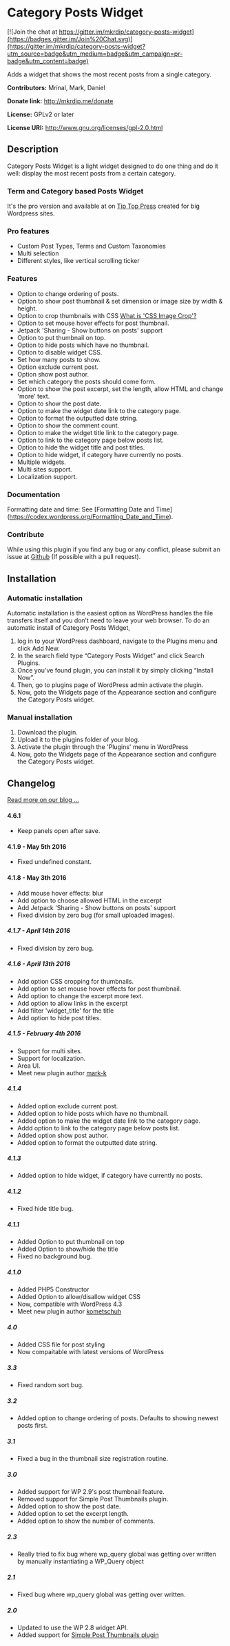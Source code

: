 Category Posts Widget
=====================

[![Join the chat at https://gitter.im/mkrdip/category-posts-widget](https://badges.gitter.im/Join%20Chat.svg)](https://gitter.im/mkrdip/category-posts-widget?utm_source=badge&utm_medium=badge&utm_campaign=pr-badge&utm_content=badge)

Adds a widget that shows the most recent posts from a single category.

**Contributors:** Mrinal, Mark, Daniel
  
**Donate link:** http://mkrdip.me/donate
  
**License:** GPLv2 or later 
  
**License URI:** http://www.gnu.org/licenses/gpl-2.0.html


## Description
Category Posts Widget is a light widget designed to do one thing and do it well: display the most recent posts from a certain category.

### Term and Category based Posts Widget
It's the pro version and available at on <a target="_blank" href="http://tiptoppress.com/">Tip Top Press</a> created for big Wordpress sites.

### Pro features
* Custom Post Types, Terms and Custom Taxonomies
* Multi selection
* Different styles, like vertical scrolling ticker

### Features
* Option to change ordering of posts.
* Option to show post thumbnail & set dimension or image size by width & height.
* Option to crop thumbnails with CSS <a target="_blank" href="http://tiptoppress.com/css-image-crop/">What is 'CSS Image Crop'?</a>
* Option to set mouse hover effects for post thumbnail.
* Jetpack 'Sharing - Show buttons on posts' support
* Option to put thumbnail on top.
* Option to hide posts which have no thumbnail.
* Option to disable widget CSS.
* Set how many posts to show.
* Option exclude current post.
* Option show post author.
* Set which category the posts should come form.
* Option to show the post excerpt, set the length, allow HTML and change 'more' text.
* Option to show the post date.
* Option to make the widget date link to the category page.
* Option to format the outputted date string.
* Option to show the comment count.
* Option to make the widget title link to the category page.
* Option to link to the category page below posts list.
* Option to hide the widget title and post titles.
* Option to hide widget, if category have currently no posts.
* Multiple widgets.
* Multi sites support.
* Localization support.

### Documentation
Formatting date and time: See [Formatting Date and Time] (https://codex.wordpress.org/Formatting_Date_and_Time).

### Contribute
While using this plugin if you find any bug or any conflict, please submit an issue at 
[Github](https://github.com/mkrdip/category-posts-widget) (If possible with a pull request). 

## Installation
### Automatic installation
Automatic installation is the easiest option as WordPress handles the file transfers itself and you don’t need to leave your web browser. To do an automatic install of Category Posts Widget, 

1. log in to your WordPress dashboard, navigate to the Plugins menu and click Add New. 
2. In the search field type “Category Posts Widget” and click Search Plugins. 
3. Once you’ve found plugin, you can install it by simply clicking “Install Now”. 
4. Then, go to plugins page of WordPress admin activate the plugin. 
5. Now, goto the Widgets page of the Appearance section and configure the Category Posts widget.

### Manual installation
1. Download the plugin.
2. Upload it to the plugins folder of your blog.
3. Activate the plugin through the 'Plugins' menu in WordPress
4. Now, goto the Widgets page of the Appearance section and configure the Category Posts widget.


## Changelog
[Read more on our blog ...](http://tiptoppress.com/category/category-posts-widget/)

#### 4.6.1
* Keep panels open after save.

#### 4.1.9 - May 5th 2016
* Fixed undefined constant.

#### 4.1.8 - May 3th 2016
* Add mouse hover effects: blur
* Add option to choose allowed HTML in the excerpt
* Add Jetpack 'Sharing - Show buttons on posts' support
* Fixed division by zero bug (for small uploaded images).

##### 4.1.7 - April 14th 2016
* Fixed division by zero bug.

##### 4.1.6 - April 13th 2016
* Add option CSS cropping for thumbnails.
* Add option to set mouse hover effects for post thumbnail.
* Add option to change the excerpt more text.
* Add option to allow links in the excerpt
* Add filter 'widget_title' for the title
* Add option to hide post titles.

##### 4.1.5 - February 4th 2016
* Support for multi sites.
* Support for localization.
* Area UI.
* Meet new plugin author [mark-k](https://profiles.wordpress.org/mark-k/)

##### 4.1.4
* Added option exclude current post.
* Added option to hide posts which have no thumbnail.
* Added option to make the widget date link to the category page.
* Addd option to link to the category page below posts list.
* Added option show post author.
* Added option to format the outputted date string.

##### 4.1.3
* Added option to hide widget, if category have currently no posts.

##### 4.1.2
* Fixed hide title bug.

##### 4.1.1
* Added Option to put thumbnail on top
* Added Option to show/hide the title
* Fixed no background bug.

##### 4.1.0
* Added PHP5 Constructor 
* Added Option to allow/disallow widget CSS
* Now, compatible with WordPress 4.3
* Meet new plugin author [kometschuh](https://profiles.wordpress.org/kometschuh)

##### 4.0
* Added CSS file for post styling 
* Now compaitable with latest versions of WordPress

##### 3.3
* Fixed random sort bug.

##### 3.2
* Added option to change ordering of posts. Defaults to showing newest posts first.

##### 3.1
* Fixed a bug in the thumbnail size registration routine.

##### 3.0
* Added support for WP 2.9's post thumbnail feature.
* Removed support for Simple Post Thumbnails plugin.
* Added option to show the post date.
* Added option to set the excerpt length.
* Added option to show the number of comments.

##### 2.3
* Really tried to fix bug where wp_query global was getting over written by manually instantiating a WP_Query object

##### 2.1
* Fixed bug where wp_query global was getting over written.

##### 2.0
* Updated to use the WP 2.8 widget API.
* Added support for [Simple Post Thumbnails plugin](http://wordpress.org/extend/plugins/simple-post-thumbnails/)